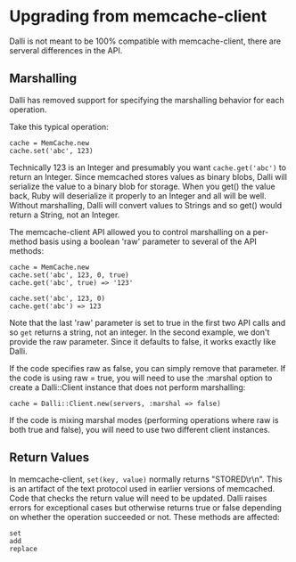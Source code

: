 Upgrading from memcache-client
========

Dalli is not meant to be 100% compatible with memcache-client, there are serveral differences in the API.


Marshalling
---------------

Dalli has removed support for specifying the marshalling behavior for each operation.

Take this typical operation:

    cache = MemCache.new
    cache.set('abc', 123)

Technically 123 is an Integer and presumably you want `cache.get('abc')` to return an Integer.  Since memcached stores values as binary blobs, Dalli will serialize the value to a binary blob for storage.  When you get() the value back, Ruby will deserialize it properly to an Integer and all will be well.  Without marshalling, Dalli will convert values to Strings and so get() would return a String, not an Integer.

The memcache-client API allowed you to control marshalling on a per-method basis using a boolean 'raw' parameter to several of the API methods:

	cache = MemCache.new
    cache.set('abc', 123, 0, true)
    cache.get('abc', true) => '123'
  
    cache.set('abc', 123, 0)
    cache.get('abc') => 123

Note that the last 'raw' parameter is set to true in the first two API calls and so `get` returns a string, not an integer.  In the second example, we don't provide the raw parameter.  Since it defaults to false, it works exactly like Dalli.

If the code specifies raw as false, you can simply remove that parameter.  If the code is using raw = true, you will need to use the :marshal option to create a Dalli::Client instance that does not perform marshalling:

    cache = Dalli::Client.new(servers, :marshal => false)

If the code is mixing marshal modes (performing operations where raw is both true and false), you will need to use two different client instances.


Return Values
----------------

In memcache-client, `set(key, value)` normally returns "STORED\r\n".  This is an artifact of the text protocol used in earlier versions of memcached.  Code that checks the return value will need to be updated.  Dalli raises errors for exceptional cases but otherwise returns true or false depending on whether the operation succeeded or not.  These methods are affected:

    set
    add
    replace
